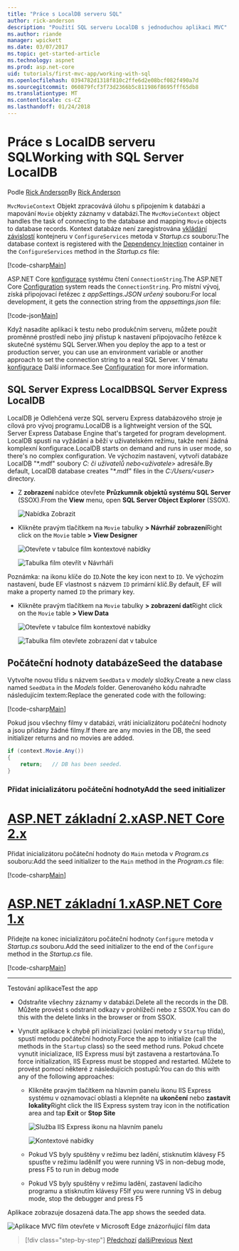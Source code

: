 ```yaml
---
title: "Práce s LocalDB serveru SQL"
author: rick-anderson
description: "Použití SQL serveru LocalDB s jednoduchou aplikaci MVC"
ms.author: riande
manager: wpickett
ms.date: 03/07/2017
ms.topic: get-started-article
ms.technology: aspnet
ms.prod: asp.net-core
uid: tutorials/first-mvc-app/working-with-sql
ms.openlocfilehash: 0394782d1318f810c2ffe6d2e08bcf082f490a7d
ms.sourcegitcommit: 060879fcf3f73d2366b5c811986f8695fff65db8
ms.translationtype: MT
ms.contentlocale: cs-CZ
ms.lasthandoff: 01/24/2018
---
```

# <a name="working-with-sql-server-localdb"></a><span data-ttu-id="5cba2-103">Práce s LocalDB serveru SQL</span><span class="sxs-lookup"><span data-stu-id="5cba2-103">Working with SQL Server LocalDB</span></span>

<span data-ttu-id="5cba2-104">Podle [Rick Anderson](https://twitter.com/RickAndMSFT)</span><span class="sxs-lookup"><span data-stu-id="5cba2-104">By [Rick Anderson](https://twitter.com/RickAndMSFT)</span></span>

<span data-ttu-id="5cba2-105">`MvcMovieContext` Objekt zpracovává úlohu s připojením k databázi a mapování `Movie` objekty záznamy v databázi.</span><span class="sxs-lookup"><span data-stu-id="5cba2-105">The `MvcMovieContext` object handles the task of connecting to the database and mapping `Movie` objects to database records.</span></span> <span data-ttu-id="5cba2-106">Kontext databáze není zaregistrována [vkládání závislostí](xref:fundamentals/dependency-injection) kontejneru v `ConfigureServices` metoda v *Startup.cs* souboru:</span><span class="sxs-lookup"><span data-stu-id="5cba2-106">The database context is registered with the [Dependency Injection](xref:fundamentals/dependency-injection) container in the `ConfigureServices` method in the *Startup.cs* file:</span></span>

[!code-csharp[Main](../../tutorials/first-mvc-app/start-mvc/sample/MvcMovie/Startup.cs?name=ConfigureServices&highlight=6-7)]

<span data-ttu-id="5cba2-107">ASP.NET Core [konfigurace](xref:fundamentals/configuration/index) systému čtení `ConnectionString`.</span><span class="sxs-lookup"><span data-stu-id="5cba2-107">The ASP.NET Core [Configuration](xref:fundamentals/configuration/index) system reads the `ConnectionString`.</span></span> <span data-ttu-id="5cba2-108">Pro místní vývoj, získá připojovací řetězec z *appSettings.JSON určený* souboru:</span><span class="sxs-lookup"><span data-stu-id="5cba2-108">For local development, it gets the connection string from the *appsettings.json* file:</span></span>

[!code-json[Main](start-mvc/sample/MvcMovie/appsettings.json?highlight=2&range=8-10)]

<span data-ttu-id="5cba2-109">Když nasadíte aplikaci k testu nebo produkčním serveru, můžete použít proměnné prostředí nebo jiný přístup k nastavení připojovacího řetězce k skutečné systému SQL Server.</span><span class="sxs-lookup"><span data-stu-id="5cba2-109">When you deploy the app to a test or production server, you can use an environment variable or another approach to set the connection string to a real SQL Server.</span></span> <span data-ttu-id="5cba2-110">V tématu [konfigurace](xref:fundamentals/configuration/index) Další informace.</span><span class="sxs-lookup"><span data-stu-id="5cba2-110">See [Configuration](xref:fundamentals/configuration/index) for more information.</span></span>

## <a name="sql-server-express-localdb"></a><span data-ttu-id="5cba2-111">SQL Server Express LocalDB</span><span class="sxs-lookup"><span data-stu-id="5cba2-111">SQL Server Express LocalDB</span></span>

<span data-ttu-id="5cba2-112">LocalDB je Odlehčená verze SQL serveru Express databázového stroje je cílová pro vývoj programu.</span><span class="sxs-lookup"><span data-stu-id="5cba2-112">LocalDB is a lightweight version of the SQL Server Express Database Engine that's targeted for program development.</span></span> <span data-ttu-id="5cba2-113">LocalDB spustí na vyžádání a běží v uživatelském režimu, takže není žádná komplexní konfigurace.</span><span class="sxs-lookup"><span data-stu-id="5cba2-113">LocalDB starts on demand and runs in user mode, so there's no complex configuration.</span></span> <span data-ttu-id="5cba2-114">Ve výchozím nastavení, vytvoří databáze LocalDB "\*.mdf" soubory *C: či uživatelů nebo\<uživatele\>*  adresáře.</span><span class="sxs-lookup"><span data-stu-id="5cba2-114">By default, LocalDB database creates "\*.mdf" files in the *C:/Users/\<user\>* directory.</span></span>

* <span data-ttu-id="5cba2-115">Z **zobrazení** nabídce otevřete **Průzkumník objektů systému SQL Server** (SSOX).</span><span class="sxs-lookup"><span data-stu-id="5cba2-115">From the **View** menu, open **SQL Server Object Explorer** (SSOX).</span></span>

  ![Nabídka Zobrazit](working-with-sql/_static/ssox.png)

* <span data-ttu-id="5cba2-117">Klikněte pravým tlačítkem na `Movie` tabulky **> Návrhář zobrazení**</span><span class="sxs-lookup"><span data-stu-id="5cba2-117">Right click on the `Movie` table **> View Designer**</span></span>

  ![Otevřete v tabulce film kontextové nabídky](working-with-sql/_static/design.png)

  ![Tabulka film otevřít v Návrháři](working-with-sql/_static/dv.png)

<span data-ttu-id="5cba2-120">Poznámka: na ikonu klíče do `ID`.</span><span class="sxs-lookup"><span data-stu-id="5cba2-120">Note the key icon next to `ID`.</span></span> <span data-ttu-id="5cba2-121">Ve výchozím nastavení, bude EF vlastnost s názvem `ID` primární klíč.</span><span class="sxs-lookup"><span data-stu-id="5cba2-121">By default, EF will make a property named `ID` the primary key.</span></span>

* <span data-ttu-id="5cba2-122">Klikněte pravým tlačítkem na `Movie` tabulky **> zobrazení dat**</span><span class="sxs-lookup"><span data-stu-id="5cba2-122">Right click on the `Movie` table **> View Data**</span></span>

  ![Otevřete v tabulce film kontextové nabídky](working-with-sql/_static/ssox2.png)

  ![Tabulka film otevřete zobrazení dat v tabulce](working-with-sql/_static/vd22.png)

## <a name="seed-the-database"></a><span data-ttu-id="5cba2-125">Počáteční hodnoty databáze</span><span class="sxs-lookup"><span data-stu-id="5cba2-125">Seed the database</span></span>

<span data-ttu-id="5cba2-126">Vytvořte novou třídu s názvem `SeedData` v *modely* složky.</span><span class="sxs-lookup"><span data-stu-id="5cba2-126">Create a new class named `SeedData` in the *Models* folder.</span></span> <span data-ttu-id="5cba2-127">Generovaného kódu nahraďte následujícím textem:</span><span class="sxs-lookup"><span data-stu-id="5cba2-127">Replace the generated code with the following:</span></span>

[!code-csharp[Main](start-mvc/sample/MvcMovie/Models/SeedData.cs?name=snippet_1)]

<span data-ttu-id="5cba2-128">Pokud jsou všechny filmy v databázi, vrátí inicializátoru počáteční hodnoty a jsou přidány žádné filmy.</span><span class="sxs-lookup"><span data-stu-id="5cba2-128">If there are any movies in the DB, the seed initializer returns and no movies are added.</span></span>

```csharp
if (context.Movie.Any())
{
    return;   // DB has been seeded.
}
```

<a name="si"></a>
### <a name="add-the-seed-initializer"></a><span data-ttu-id="5cba2-129">Přidat inicializátoru počáteční hodnoty</span><span class="sxs-lookup"><span data-stu-id="5cba2-129">Add the seed initializer</span></span>

# <a name="aspnet-core-2xtabaspnetcore2x"></a>[<span data-ttu-id="5cba2-130">ASP.NET základní 2.x</span><span class="sxs-lookup"><span data-stu-id="5cba2-130">ASP.NET Core 2.x</span></span>](#tab/aspnetcore2x)

<span data-ttu-id="5cba2-131">Přidat inicializátoru počáteční hodnoty do `Main` metoda v *Program.cs* souboru:</span><span class="sxs-lookup"><span data-stu-id="5cba2-131">Add the seed initializer to the `Main` method in the *Program.cs* file:</span></span>

[!code-csharp[Main](start-mvc/sample/MvcMovie/Program.cs?highlight=6,14-32)]

# <a name="aspnet-core-1xtabaspnetcore1x"></a>[<span data-ttu-id="5cba2-132">ASP.NET základní 1.x</span><span class="sxs-lookup"><span data-stu-id="5cba2-132">ASP.NET Core 1.x</span></span>](#tab/aspnetcore1x)

<span data-ttu-id="5cba2-133">Přidejte na konec inicializátoru počáteční hodnoty `Configure` metoda v *Startup.cs* souboru.</span><span class="sxs-lookup"><span data-stu-id="5cba2-133">Add the seed initializer to the end of the `Configure` method in the *Startup.cs* file.</span></span>

[!code-csharp[Main](start-mvc/sample/MvcMovie/Startup.cs?highlight=9&name=snippet_seed)]

---

<span data-ttu-id="5cba2-134">Testování aplikace</span><span class="sxs-lookup"><span data-stu-id="5cba2-134">Test the app</span></span>

* <span data-ttu-id="5cba2-135">Odstraňte všechny záznamy v databázi.</span><span class="sxs-lookup"><span data-stu-id="5cba2-135">Delete all the records in the DB.</span></span> <span data-ttu-id="5cba2-136">Můžete provést s odstranit odkazy v prohlížeči nebo z SSOX.</span><span class="sxs-lookup"><span data-stu-id="5cba2-136">You can do this with the delete links in the browser or from SSOX.</span></span>
* <span data-ttu-id="5cba2-137">Vynutit aplikace k chybě při inicializaci (volání metody v `Startup` třída), spustí metodu počáteční hodnoty.</span><span class="sxs-lookup"><span data-stu-id="5cba2-137">Force the app to initialize (call the methods in the `Startup` class) so the seed method runs.</span></span> <span data-ttu-id="5cba2-138">Pokud chcete vynutit inicializace, IIS Express musí být zastavena a restartována.</span><span class="sxs-lookup"><span data-stu-id="5cba2-138">To force initialization, IIS Express must be stopped and restarted.</span></span> <span data-ttu-id="5cba2-139">Můžete to provést pomocí některé z následujících postupů:</span><span class="sxs-lookup"><span data-stu-id="5cba2-139">You can do this with any of the following approaches:</span></span>

  * <span data-ttu-id="5cba2-140">Klikněte pravým tlačítkem na hlavním panelu ikonu IIS Express systému v oznamovací oblasti a klepněte na **ukončení** nebo **zastavit lokality**</span><span class="sxs-lookup"><span data-stu-id="5cba2-140">Right click the IIS Express system tray icon in the notification area and tap **Exit** or **Stop Site**</span></span>

    ![Služba IIS Express ikonu na hlavním panelu](working-with-sql/_static/iisExIcon.png)

    ![Kontextové nabídky](working-with-sql/_static/stopIIS.png)

   * <span data-ttu-id="5cba2-143">Pokud VS byly spuštěny v režimu bez ladění, stisknutím klávesy F5 spusťte v režimu ladění</span><span class="sxs-lookup"><span data-stu-id="5cba2-143">If you were running VS in non-debug mode, press F5 to run in debug mode</span></span>
   * <span data-ttu-id="5cba2-144">Pokud VS byly spuštěny v režimu ladění, zastavení ladicího programu a stisknutím klávesy F5</span><span class="sxs-lookup"><span data-stu-id="5cba2-144">If you were running VS in debug mode, stop the debugger and press F5</span></span>
   
<span data-ttu-id="5cba2-145">Aplikace zobrazuje dosazená data.</span><span class="sxs-lookup"><span data-stu-id="5cba2-145">The app shows the seeded data.</span></span>

![Aplikace MVC film otevřete v Microsoft Edge znázorňující film data](working-with-sql/_static/m55.png)

>[!div class="step-by-step"]
<span data-ttu-id="5cba2-147">[Předchozí](adding-model.md)
[další](controller-methods-views.md)</span><span class="sxs-lookup"><span data-stu-id="5cba2-147">[Previous](adding-model.md)
[Next](controller-methods-views.md)</span></span>  
